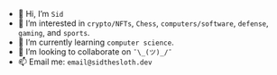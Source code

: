 - 👋 Hi, I’m `Sid`
- 👀 I’m interested in `crypto/NFTs`, `Chess`, `computers/software`, `defense`, `gaming`, and `sports`. 
- 🌱 I’m currently learning `computer science`.
- 💞️ I’m looking to collaborate on `¯\_(ツ)_/¯`
- 📫 Email me: `email@sidthesloth.dev`

<!---
sidthesloth0/sidthesloth0 is a ✨ special ✨ repository because its `README.md` (this file) appears on your GitHub profile.
You can click the Preview link to take a look at your changes.
--->
